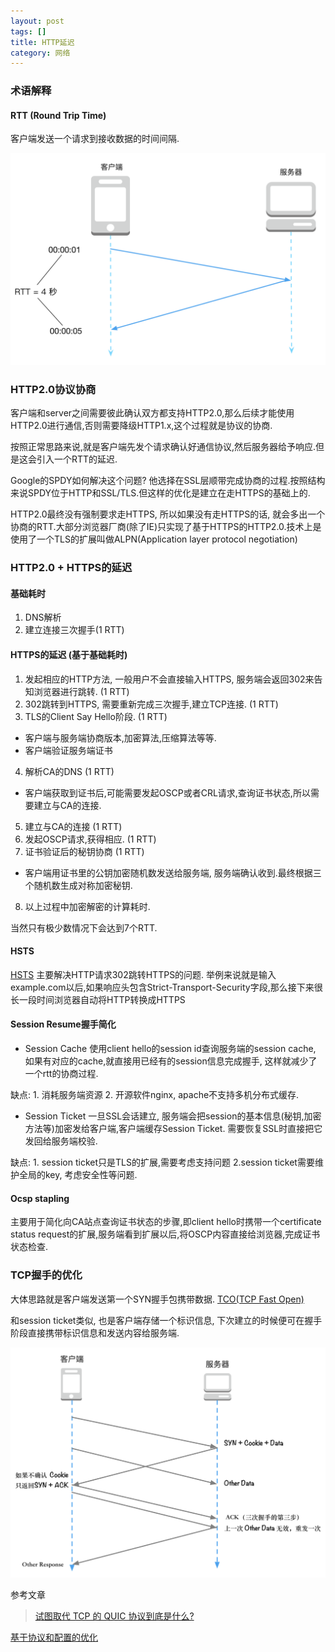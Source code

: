 ```yaml
---
layout: post
tags: []
title: HTTP延迟
category: 网络
---
```

### 术语解释
#### RTT (Round Trip Time)
客户端发送一个请求到接收数据的时间间隔.

![rtt](https://raw.githubusercontent.com/HighmoreXu/BlogImage/master/images/rtt.png "rtt")

### HTTP2.0协议协商

客户端和server之间需要彼此确认双方都支持HTTP2.0,那么后续才能使用HTTP2.0进行通信,否则需要降级HTTP1.x,这个过程就是协议的协商.

按照正常思路来说,就是客户端先发个请求确认好通信协议,然后服务器给予响应.但是这会引入一个RTT的延迟.

Google的SPDY如何解决这个问题?
他选择在SSL层顺带完成协商的过程.按照结构来说SPDY位于HTTP和SSL/TLS.但这样的优化是建立在走HTTPS的基础上的.

HTTP2.0最终没有强制要求走HTTPS, 所以如果没有走HTTPS的话, 就会多出一个协商的RTT.大部分浏览器厂商(除了IE)只实现了基于HTTPS的HTTP2.0.技术上是使用了一个TLS的扩展叫做ALPN(Application layer protocol negotiation)


### HTTP2.0 + HTTPS的延迟

#### 基础耗时

1. DNS解析
2. 建立连接三次握手(1 RTT)

#### HTTPS的延迟 (基于基础耗时)

1. 发起相应的HTTP方法, 一般用户不会直接输入HTTPS, 服务端会返回302来告知浏览器进行跳转. (1 RTT)
2. 302跳转到HTTPS, 需要重新完成三次握手,建立TCP连接. (1 RTT)
3. TLS的Client Say Hello阶段. (1 RTT)
* 客户端与服务端协商版本,加密算法,压缩算法等等.
* 客户端验证服务端证书
4. 解析CA的DNS (1 RTT)
* 客户端获取到证书后,可能需要发起OSCP或者CRL请求,查询证书状态,所以需要建立与CA的连接.
5. 建立与CA的连接 (1 RTT)
6. 发起OSCP请求,获得相应. (1 RTT)
7. 证书验证后的秘钥协商 (1 RTT)
* 客户端用证书里的公钥加密随机数发送给服务端, 服务端确认收到.最终根据三个随机数生成对称加密秘钥.
8. 以上过程中加密解密的计算耗时.

当然只有极少数情况下会达到7个RTT.

#### HSTS
[HSTS](https://zh.wikipedia.org/wiki/HTTP%E4%B8%A5%E6%A0%BC%E4%BC%A0%E8%BE%93%E5%AE%89%E5%85%A8) 主要解决HTTP请求302跳转HTTPS的问题. 举例来说就是输入example.com以后,如果响应头包含Strict-Transport-Security字段,那么接下来很长一段时间浏览器自动将HTTP转换成HTTPS

#### Session Resume握手简化

* Session Cache
使用client hello的session id查询服务端的session cache, 如果有对应的cache,就直接用已经有的session信息完成握手, 这样就减少了一个rtt的协商过程.

缺点: 1. 消耗服务端资源 2. 开源软件nginx, apache不支持多机分布式缓存.

* Session Ticket
一旦SSL会话建立, 服务端会把session的基本信息(秘钥,加密方法等)加密发给客户端,客户端缓存Session Ticket. 需要恢复SSL时直接把它发回给服务端校验.

缺点: 1. session ticket只是TLS的扩展,需要考虑支持问题 2.session ticket需要维护全局的key, 考虑安全性等问题.

#### Ocsp stapling
主要用于简化向CA站点查询证书状态的步骤,即client hello时携带一个certificate status request的扩展,服务端看到扩展以后,将OSCP内容直接给浏览器,完成证书状态检查.

### TCP握手的优化

大体思路就是客户端发送第一个SYN握手包携带数据.
[TCO(TCP Fast Open)](https://zh.wikipedia.org/wiki/TCP%E5%BF%AB%E9%80%9F%E6%89%93%E5%BC%80)

和session ticket类似, 也是客户端存储一个标识信息, 下次建立的时候便可在握手阶段直接携带标识信息和发送内容给服务端.

[![tfo](https://raw.githubusercontent.com/HighmoreXu/BlogImage/master/images/tfo.png "tfo")](https://raw.githubusercontent.com/HighmoreXu/BlogImage/master/images/tfo.png "tfo")



参考文章
> [试图取代 TCP 的 QUIC 协议到底是什么?](https://xiaozhuanlan.com/topic/2083674195)

[基于协议和配置的优化](https://developer.baidu.com/resources/online/doc/security/https-pratice-3.html)